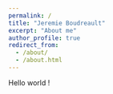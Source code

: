 ```yaml
---
permalink: /
title: "Jeremie Boudreault"
excerpt: "About me"
author_profile: true
redirect_from: 
  - /about/
  - /about.html
---
```


Hello world !